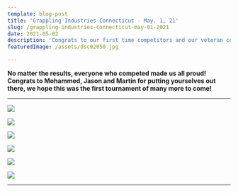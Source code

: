 ```yaml
---
template: blog-post
title: 'Grappling Industries Connecticut - May. 1, 21'
slug: /grappling-industries-connecticut-may-01-2021
date: 2021-05-02
description: 'Congrats to our first time competitors and our veteran competitors! '
featuredImage: /assets/dsc02050.jpg

---
```

**No matter the results, everyone who competed made us all proud! Congrats to Mohammed, Jason and Martin for putting yourselves out there, we hope this was the first tournament of many more to come!**

- - -

![](/img/dsc01966.jpg)

![](/img/dsc01982.jpg)

![](/img/dsc01896.jpg)

![](/img/dsc02003.jpg)

![](/img/dsc01768.jpg)

![](/img/dsc01817.jpg)

- - -
